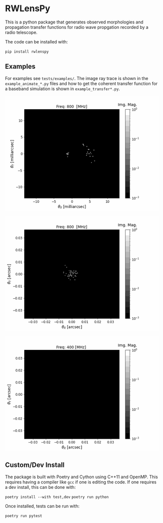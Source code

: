 # RWLensPy

This is a python package that generates observed morphologies and propagation transfer functions for radio wave propgation recorded by a radio telescope.

The code can be installed with:

`pip install rwlenspy`

## Examples

For examples see `tests/examples/`. The image ray trace is shown in the `example_animate_*.py` files and how to get the coherent transfer function for a baseband simulation is shown in `example_transfer*.py`.

![TEXT?](./tests/examples/plots/multilens_spatial_freqslice.gif)

![More TEXT?](./tests/examples/plots/singelens_spatial_freqslice.gif)

![Even More TEXT?](./tests/examples/plots/singlelens_baseband_spatial_arrival.gif)

## Custom/Dev Install

The package is built with Poetry and Cython using C++11 and OpenMP. This requires having a compiler like `gcc` if one is editing the code. If one requires a dev install, this can be done with:

`poetry install --with test,dev`
`poetry run python`

Once installed, tests can be run with:

`poetry run pytest`
